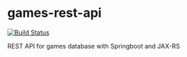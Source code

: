 # games-rest-api


[![Build Status](https://travis-ci.org/marcelosevergnini/games-rest-api.svg?branch=master)](https://travis-ci.org/marcelosevergnini/games-rest-api)

REST API for games database with Springboot and JAX-RS 
